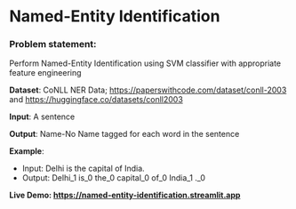 # Named-Entity Identification

### Problem statement: 

Perform Named-Entity Identification using SVM classifier with appropriate feature engineering

**Dataset**: CoNLL NER Data; https://paperswithcode.com/dataset/conll-2003 and
https://huggingface.co/datasets/conll2003

**Input**: A sentence

**Output**: Name-No Name tagged for each word in the sentence

**Example**:
- Input: Delhi is the capital of India.
- Output: Delhi_1 is_0 the_0 capital_0 of_0 India_1 ._0


**Live Demo: https://named-entity-identification.streamlit.app**

